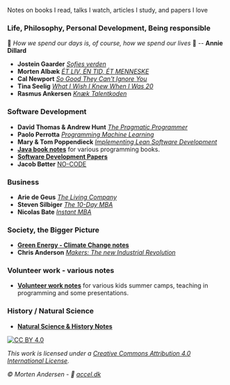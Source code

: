 Notes on books I read, talks I watch, articles I study, and papers I love

### Life, Philosophy, Personal Development, Being responsible

💜 *How we spend our days is, of course, how we spend our lives* 💜 -- **Annie Dillard**

* **Jostein Gaarder** [*Sofies verden*](./gaarder)
* **Morten Albæk** [*ÉT LIV, ÉN TID, ÉT MENNESKE*](./albaek)
* **Cal Newport** [*So Good They Can't Ignore You*](./newport)
* **Tina Seelig** [*What I Wish I Knew When I Was 20*](./seelig)
* **Rasmus Ankersen** [*Knæk Talentkoden*](./ankersen)

### Software Development

* **David Thomas & Andrew Hunt** [*The Pragmatic Programmer*](./pragmatic)
* **Paolo Perrotta** [*Programming Machine Learning*](./perrotta)
* **Mary & Tom Poppendieck** [*Implementing Lean Software Development*](./poppendieck)
* [**Java book notes**](./java) for various programming books.
* [**Software Development Papers**](./papers)
* **Jacob Bøtter** [NO-CODE](./botter)

### Business

* **Arie de Geus** [*The Living Company*](./geus)
* **Steven Silbiger** [*The 10-Day MBA*](./silbiger)
* **Nicolas Bate** [*Instant MBA*](./bate)

### Society, the Bigger Picture

* [**Green Energy - Climate Change notes**](./green-energy)
* **Chris Anderson** [*Makers: The new Industrial Revolution*](./anderson)

### Volunteer work - various notes

* [**Volunteer work notes**](./volunteer) for various kids summer camps, teaching in programming and some presentations.

### History / Natural Science

* [**Natural Science & History Notes**](./naturalscience)

[![CC BY 4.0][cc-by-image]][cc-by]

*This work is licensed under a [Creative Commons Attribution 4.0 International
License][cc-by].*

*© Morten Andersen - 🔗 [accel.dk](https://www.accel.dk/)*

[cc-by]: http://creativecommons.org/licenses/by/4.0/
[cc-by-image]: https://i.creativecommons.org/l/by/4.0/88x31.png
